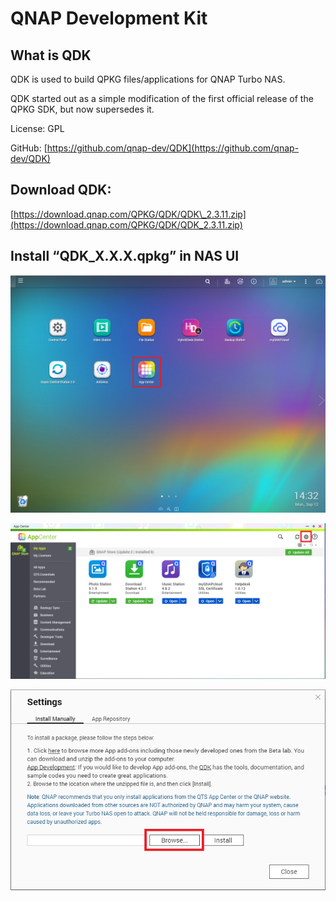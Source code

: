 # QNAP Development Kit

## What is QDK

QDK is used to build QPKG files\/applications for QNAP Turbo NAS. 

QDK started out as a simple modification of the first official release of the QPKG SDK, but now supersedes it.

License: GPL

GitHub: [https://github.com/qnap-dev/QDK](https://github.com/qnap-dev/QDK)

## Download QDK:

[https://download.qnap.com/QPKG/QDK/QDK\_2.3.11.zip](https://download.qnap.com/QPKG/QDK/QDK_2.3.11.zip)

## Install “QDK\_X.X.X.qpkg” in NAS UI

![](.gitbook/assets/2016-09-12_143300.png)

![](.gitbook/assets/2016-09-12_143720.png)

![](.gitbook/assets/2016-09-12_143917.png)

